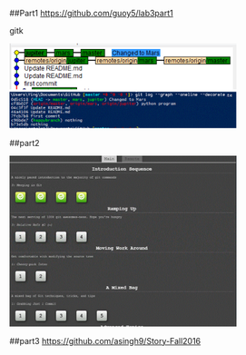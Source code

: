 ##Part1
https://github.com/guoy5/lab3part1
 
 gitk
 
<img src="https://github.com/guoy5/open-source-lab/blob/master/image/e8019dc4-d3ee-11e5-94b8-c7db35b12abc.PNG" width="400px" />


<img src="https://github.com/guoy5/open-source-lab/blob/master/image/new.GIF" width="400px" />


##part2

<img src="https://github.com/guoy5/open-source-lab/blob/master/image/hei.GIF" width="400px" />


##part3
https://github.com/asingh9/Story-Fall2016

